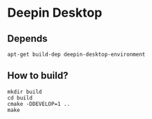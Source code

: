 Deepin Desktop
==============

Depends
-------
    apt-get build-dep deepin-desktop-environment


How to build?
------

    mkdir build
    cd build
    cmake -DDEVELOP=1 ..
    make
